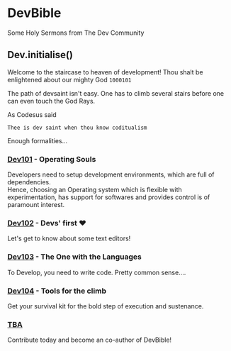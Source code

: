 # DevBible
Some Holy Sermons from The Dev Community

## Dev.initialise()
Welcome to the staircase to heaven of development! Thou shalt be enlightened about our mighty God `1000101`

The path of devsaint isn't easy. One has to climb several stairs before one can even touch the God Rays.

As Codesus said

```
Thee is dev saint when thou know coditualism
```

Enough formalities...

### [Dev101](./OS.md) - Operating Souls

Developers need to setup development environments, which are full of dependencies.  
Hence, choosing an Operating system which is flexible with experimentation, has support for softwares and provides control is of paramount interest.

### [Dev102](./Editor.md) - Devs' first &#10084;

Let's get to know about some text editors!

### [Dev103](./Language.md) - The One with the Languages

To Develop, you need to write code. Pretty common sense....

### [Dev104](./Tools.md) - Tools for the climb

Get your survival kit for the bold step of execution and sustenance.

### [TBA](./)

Contribute today and become an co-author of DevBible!  
